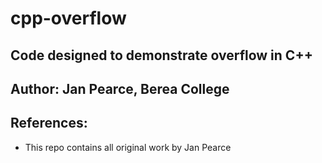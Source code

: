 # cpp-overflow
## Code designed to demonstrate overflow in C++

## Author: Jan Pearce, Berea College


## References:
- This repo contains all original work by Jan Pearce 
